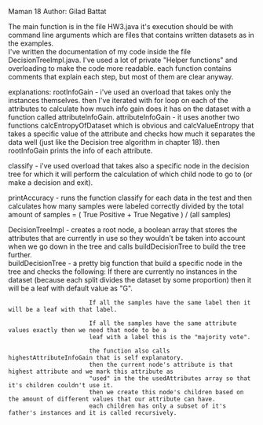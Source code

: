 Maman 18
Author: Gilad Battat

The main function is in the file HW3.java it's execution should be with command line arguments which are files that contains written datasets as in the examples.
</br>
I've written the documentation of my code inside the file DecisionTreeImpl.java.
I've used a lot of private "Helper functions" and overloading to make the code more readable.
each function contains comments that explain each step, but most of them are clear anyway.

explanations:
rootInfoGain - i've used an overload that takes only the instances themselves.
then I've iterated with for loop on each of the attributes to calculate how much info gain does it
has on the dataset with a function called attributeInfoGain.
    attributeInfoGain - it uses another  two functions calcEntropyOfDataset which is obvious
                        and calcValueEntropy that takes a specific value of the attribute and checks
                        how much it separates the data well (just like the Decision tree algorithm in chapter 18).
then rootInfoGain prints the info of each attribute.

classify - i've used overload that takes also a specific node in the decision tree for which it
           will perform the calculation of which child node to go to (or make a decision and exit).

printAccuracy - runs the function classify for each data in the test and then calculates how many samples
                were labeled correctly divided by the total amount of samples = ( True Positive + True Negative ) / (all samples)

DecisionTreeImpl - creates a root node, a boolean array that stores the attributes that are currently in use so they
                   wouldn't be taken into account when we go down in the tree and calls buildDecisionTree to build the tree further.
                   <br>
                   buildDecisionTree - a pretty big function that build a specific node in the tree and checks the following:
                           If there are currently no instances in the dataset (because each split divides
                           the dataset by some proportion) then it will be a leaf with default value as "G".

                           If all the samples have the same label then it will be a leaf with that label.

                           If all the samples have the same attribute values exactly then we need that node to be a
                           leaf with a label this is the "majority vote".

                           the function also calls highestAttributeInfoGain that is self explanatory.
                           then the current node's attribute is that highest attribute and we mark this attribute as
                           "used" in the the usedAttributes array so that it's children couldn't use it.
                           then we create this node's children based on the amount of different values that our attribute can have.
                           each children has only a subset of it's father's instances and it is called recursively.
                           
